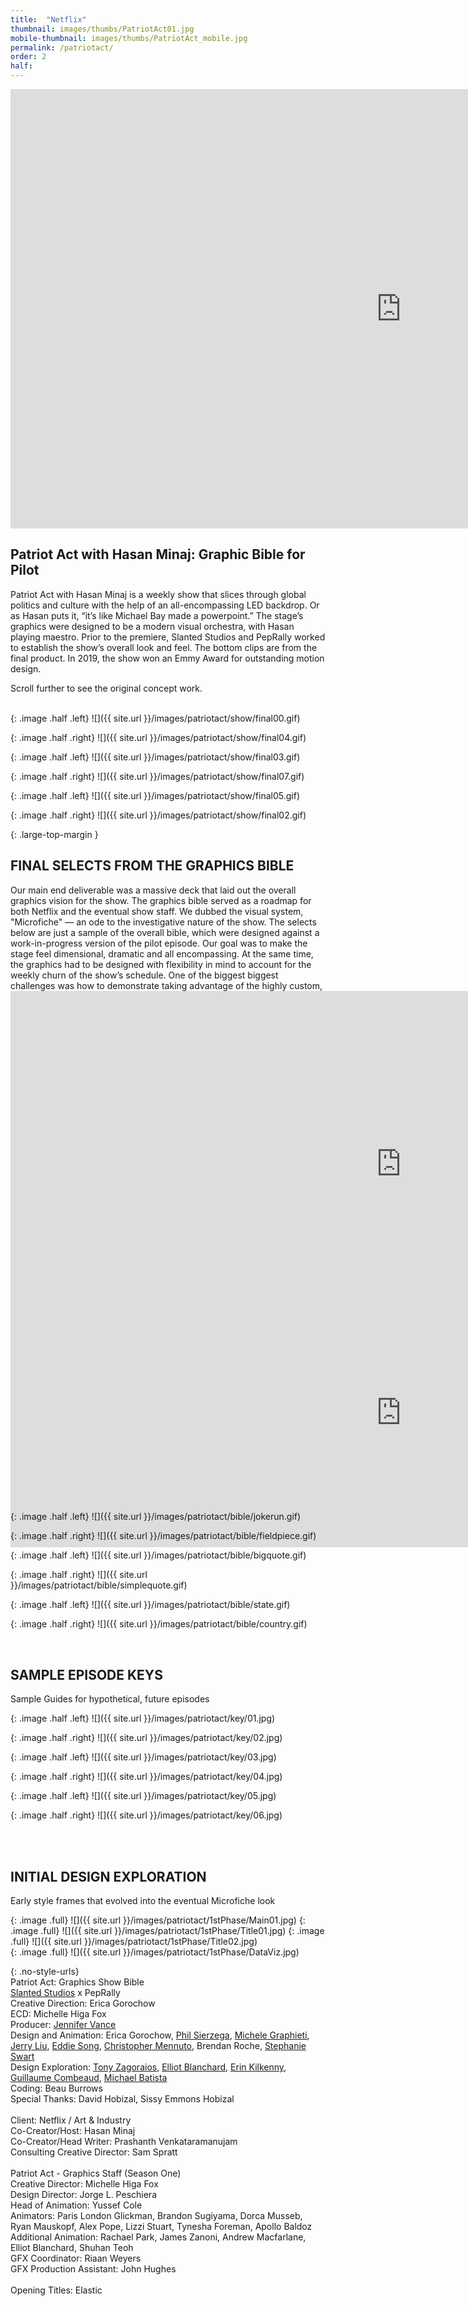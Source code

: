 ```yaml
---
title:  "Netflix"
thumbnail: images/thumbs/PatriotAct01.jpg
mobile-thumbnail: images/thumbs/PatriotAct_mobile.jpg
permalink: /patriotact/
order: 2
half:
---
```

<div class='embed-container no-bottom-margin'>
<iframe src="https://player.vimeo.com/video/318011649#t=0m16s" width="1250" height="703" frameborder="0" allow="autoplay; fullscreen" allowfullscreen></iframe>
</div>

## **Patriot Act with Hasan Minaj: Graphic Bible for Pilot**
Patriot Act with Hasan Minaj is a weekly show that slices through global politics and culture with the help of an all-encompassing LED backdrop. Or as Hasan puts it, “it’s like Michael Bay made a powerpoint.” The stage’s graphics were designed to be a modern visual orchestra, with Hasan playing maestro. Prior to the premiere, Slanted Studios and PepRally worked to establish the show’s overall look and feel. The bottom clips are from the final product. In 2019, the show won an Emmy Award for outstanding motion design.

Scroll further to see the original concept work.
<br/>
<br/>


{: .image .half .left}
![]({{ site.url }}/images/patriotact/show/final00.gif)  

{: .image .half .right}
![]({{ site.url }}/images/patriotact/show/final04.gif)

{: .image .half .left}
![]({{ site.url }}/images/patriotact/show/final03.gif)  

{: .image .half .right}
![]({{ site.url }}/images/patriotact/show/final07.gif)

{: .image .half .left}
![]({{ site.url }}/images/patriotact/show/final05.gif)  

{: .image .half .right}
![]({{ site.url }}/images/patriotact/show/final02.gif)

{: .large-top-margin }

## **FINAL SELECTS FROM THE GRAPHICS BIBLE**
Our main end deliverable was a massive deck that laid out the overall graphics vision for the show. The graphics bible served as a roadmap for both Netflix and the eventual show staff. We dubbed the visual system, "Microfiche" — an ode to the investigative nature of the show. The selects below are just a sample of the overall bible, which were designed against a work-in-progress version of the pilot episode. Our goal was to make the stage feel dimensional, dramatic and all encompassing. At the same time, the graphics had to be designed with flexibility in mind to account for the weekly churn of the show’s schedule. One of the biggest biggest challenges was how to demonstrate taking advantage of the highly custom, four sided stage.

<div class='embed-container' style="margin-bottom: calc(100% * -.125);">
<iframe src="https://player.vimeo.com/video/334021244" style="margin-top: calc(100% * -.06);" width="1250" height="553" frameborder="0" allow="autoplay; fullscreen" allowfullscreen></iframe>
</div>

<div class='embed-container' style="margin-bottom: calc(100% * -.1425);">
<iframe src="https://player.vimeo.com/video/334756299?background=1&autoplay=1&loop=1" style="margin-top: calc(100% * -.06);" width="1250" height="430" frameborder="0" allow="autoplay; fullscreen" allowfullscreen></iframe>
</div>

 <!-- {: .image. full} -->
<!-- // ![]({{ site.url }}/images/patriotact/bible/sizzle.gif)   -->

{: .image .half .left}
![]({{ site.url }}/images/patriotact/bible/jokerun.gif)  

{: .image .half .right}
![]({{ site.url }}/images/patriotact/bible/fieldpiece.gif)

{: .image .half .left}
![]({{ site.url }}/images/patriotact/bible/bigquote.gif)  

{: .image .half .right}
![]({{ site.url }}/images/patriotact/bible/simplequote.gif)  

{: .image .half .left}
![]({{ site.url }}/images/patriotact/bible/state.gif)

{: .image .half .right}
![]({{ site.url }}/images/patriotact/bible/country.gif)  

<br/>


## **SAMPLE EPISODE KEYS**
Sample Guides for hypothetical, future episodes
<br/>

{: .image .half .left}
![]({{ site.url }}/images/patriotact/key/01.jpg)  

{: .image .half .right}
![]({{ site.url }}/images/patriotact/key/02.jpg)

{: .image .half .left}
![]({{ site.url }}/images/patriotact/key/03.jpg)  

{: .image .half .right}
![]({{ site.url }}/images/patriotact/key/04.jpg)

{: .image .half .left}
![]({{ site.url }}/images/patriotact/key/05.jpg)  

{: .image .half .right}
![]({{ site.url }}/images/patriotact/key/06.jpg)

<br/>
<br/>

## **INITIAL DESIGN EXPLORATION**
Early style frames that evolved into the eventual Microfiche look
<br/>

{: .image .full}
![]({{ site.url }}/images/patriotact/1stPhase/Main01.jpg)
{: .image .full}
![]({{ site.url }}/images/patriotact/1stPhase/Title01.jpg)
{: .image .full}
![]({{ site.url }}/images/patriotact/1stPhase/Title02.jpg)  
{: .image .full}
![]({{ site.url }}/images/patriotact/1stPhase/DataViz.jpg)       


{: .no-style-urls}
<br/>
Patriot Act: Graphics Show Bible<br/>
[Slanted Studios](http://slanted.studio) x PepRally<br/>
Creative Direction: Erica Gorochow <br/>
ECD: Michelle Higa Fox <br/>
Producer: [Jennifer Vance](http://meanflow.party) <br/>
Design and Animation: Erica Gorochow, [Phil Sierzega](http://stewardesslollipop.com), [Michele Graphieti](http://www.graphieti.com/), [Jerry Liu](http://www.jerryliustudio.com/), [Eddie Song](http://eddiesong.com), [Christopher Mennuto](https://www.mennuto.com/), Brendan Roche,  [Stephanie Swart](http://stephanieswart.com/) <br/>
Design Exploration: [Tony Zagoraios](http://www.artonemotion.com/), [Elliot Blanchard](http://invisiblelightnetwork.com/), [Erin Kilkenny](http://www.erinkilkenny.com/), [Guillaume Combeaud](http://www.guillaumecombeaud.com/), [Michael Batista](https://www.michaelbatista.com/) <br/>
Coding: Beau Burrows<br/>
Special Thanks: David Hobizal, Sissy Emmons Hobizal
<br/>
<br/>
Client: Netflix / Art & Industry<br/>
Co-Creator/Host: Hasan Minaj<br/>
Co-Creator/Head Writer: Prashanth Venkataramanujam<br/>
Consulting Creative Director: Sam Spratt<br/>
<br/>
Patriot Act - Graphics Staff (Season One)<br/>
Creative Director: Michelle Higa Fox<br/>
Design Director: Jorge L. Peschiera<br/>
Head of Animation: Yussef Cole<br/>
Animators: Paris London Glickman, Brandon Sugiyama, Dorca Musseb, Ryan Mauskopf, Alex Pope, Lizzi Stuart, Tynesha Foreman, Apollo Baldoz<br/>
Additional Animation: Rachael Park, James Zanoni, Andrew Macfarlane, Elliot Blanchard, Shuhan Teoh<br/>
GFX Coordinator: Riaan Weyers<br/>
GFX Production Assistant: John Hughes<br/>
<br/>
Opening Titles: Elastic
<br/>




<br/>
